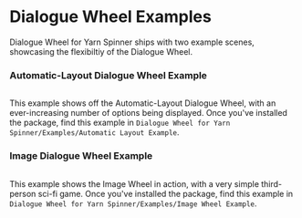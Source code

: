 # Dialogue Wheel Examples

Dialogue Wheel for Yarn Spinner ships with two example scenes, showcasing the flexibiltiy of the Dialogue Wheel.

### Automatic-Layout Dialogue Wheel Example

<figure><img src="../../.gitbook/assets/automatic.gif" alt=""><figcaption></figcaption></figure>

This example shows off the Automatic-Layout Dialogue Wheel, with an ever-increasing number of options being displayed. Once you've installed the package, find this example in `Dialogue Wheel for Yarn Spinner/Examples/Automatic Layout Example`.

### Image Dialogue Wheel Example

<figure><img src="../../.gitbook/assets/redlizard.gif" alt=""><figcaption></figcaption></figure>

This example shows the Image Wheel in action, with a very simple third-person sci-fi game. Once you've installed the package, find this example in `Dialogue Wheel for Yarn Spinner/Examples/Image Wheel Example`.

